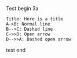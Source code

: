 Test begin 3a

``` sequence
Title: Here is a title
A->B: Normal line
B-->C: Dashed line
C->>D: Open arrow
D-->>A: Dashed open arrow
```

test end

